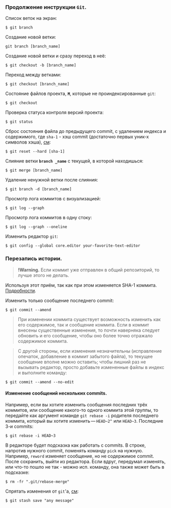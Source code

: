 ### Продолжение инструкции `Git`.

Список веток на экран:

    $ git branch

Создание новой ветки:

    git branch [branch_name]

Создание новой ветки и сразу переход в неё:

    $ git checkout -b [branch_name]

Переход между ветками:

    $ git checkout [branch_name]

Состояние файлов проекта, **`M`**, которые не проиндексированные `git`:

    $ git checkout

Проверка статуса контроля версий проекта:

    $ git status 

Сброс состояния файла до предыдущего commit, с удалением индекса и содержимого, где `sha-1` - хэш commit (достаточно первых уник-х символов хэша), [см](https://ru.stackoverflow.com/questions/431520/%D0%9A%D0%B0%D0%BA-%D0%B2%D0%B5%D1%80%D0%BD%D1%83%D1%82%D1%8C%D1%81%D1%8F-%D0%BE%D1%82%D0%BA%D0%B0%D1%82%D0%B8%D1%82%D1%8C%D1%81%D1%8F-%D0%BA-%D0%B1%D0%BE%D0%BB%D0%B5%D0%B5-%D1%80%D0%B0%D0%BD%D0%BD%D0%B5%D0%BC%D1%83-%D0%BA%D0%BE%D0%BC%D0%BC%D0%B8%D1%82%D1%83):

    $ git reset --hard [sha-1]

Слияние ветки **`branch _name`** с текущей, в которой находишься:

    $ git merge [branch_name]

Удаление ненужной ветки после слияния:

    $ git branch -d [branch_name]

Просмотр лога коммитов с визуализацией:

    $ git log --graph

Просмотр лога коммитов в одну стоку:

    $ git log --graph --oneline

Изменить редактор `git`:

    $ git config --global core.editor your-favorite-text-editor

### Перезапись истории.
>**!Warning.** Если коммит уже отправлен в общий репозиторий, то лучше этого не делать.

Используя этот приём, так как при этом 
изменяется SHA-1 коммита.
[Подробности](https://git-scm.com/book/ru/v2/%D0%98%D0%BD%D1%81%D1%82%D1%80%D1%83%D0%BC%D0%B5%D0%BD%D1%82%D1%8B-Git-%D0%9F%D0%B5%D1%80%D0%B5%D0%B7%D0%B0%D0%BF%D0%B8%D1%81%D1%8C-%D0%B8%D1%81%D1%82%D0%BE%D1%80%D0%B8%D0%B8).

Изменить только сообщение последнего commit:

    $ git commit --amend

>При изменении коммита существует возможность изменить как его содержимое, так и сообщение коммита. Если в коммит внесены существенные изменения, то почти наверняка следует обновить и его сообщение, чтобы оно более точно отражало содержимое коммита.

>С другой стороны, если изменения незначительны (исправление опечаток, добавление в коммит забытого файла), то текущее сообщение вполне можно оставить; чтобы лишний раз не вызывать редактор, просто добавьте измененные файлы в индекс и выполните команду:

    $ git commit --amend --no-edit

#### Изменение сообщений нескольких commits.
Например, если вы хотите изменить сообщения последних трёх коммитов, или сообщение какого-то одного коммита этой группы, то передайте как аргумент команде `git rebase -i` родителя последнего коммита, который вы хотите изменить — `HEAD~2^` или `HEAD~3`.
Последние 3-и commits:

    $ git rebase -i HEAD~3

В редакторе будет подсказка как работать с commits. В строке, напротив нужного commit, поменять команду `pick` на нужную. Например, `reword` изменяет сообщение, но не содержимое commit.<br>
После сохранить, выйти из редактора. Если вдруг, передумал изменять, или что-то пошло не так - можно исп. команду, она также может быть в подсказке:

    $ rm -fr ".git/rebase-merge"

Спрятать изменения от `git`'a, [см](https://pingvinus.ru/git/1718):

    $ git stash save "any message"

